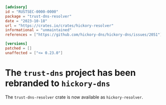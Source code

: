 ```toml
[advisory]
id = "RUSTSEC-0000-0000"
package = "trust-dns-resolver"
date = "2023-10-18"
url = "https://crates.io/crates/hickory-resolver"
informational = "unmaintained"
references = ["https://github.com/hickory-dns/hickory-dns/issues/2051"]

[versions]
patched = []
unaffected = ["<= 0.23.0"]
```

# The `trust-dns` project has been rebranded to `hickory-dns`

The `trust-dns-resolver` crate is now available as `hickory-resolver`.
